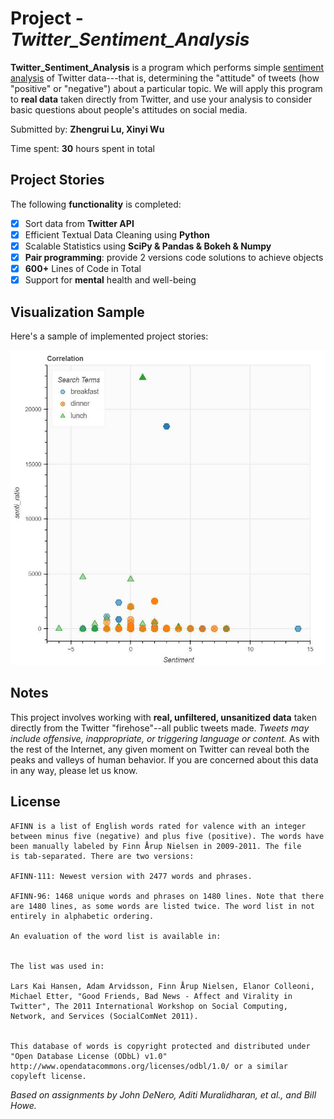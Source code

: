 # Project - *Twitter_Sentiment_Analysis* 

**Twitter_Sentiment_Analysis** is a program which performs simple [sentiment analysis](https://en.wikipedia.org/wiki/Sentiment_analysis) of Twitter data---that is, determining the "attitude" of tweets (how "positive" or "negative") about a particular topic. We will apply this program to **real data** taken directly from Twitter, and use your analysis to consider basic questions about people's attitudes on social media.

Submitted by: **Zhengrui Lu, Xinyi Wu**

Time spent: **30** hours spent in total

## Project Stories

The following **functionality** is completed:

* [X] Sort data from **Twitter API**
* [X] Efficient Textual Data Cleaning using **Python**
* [X] Scalable Statistics using **SciPy & Pandas & Bokeh & Numpy**
* [X] **Pair programming**: provide 2 versions code solutions to achieve objects
* [X] **600+** Lines of Code in Total
* [X] Support for **mental** health and well-being

## Visualization Sample

Here's a sample of implemented project stories:

<img src='visualization _sample_bokeh_plot_meals.jpg' title='Visualization Sample' width='' alt='Visualization Sample' />

## Notes

This project involves working with **real, unfiltered, unsanitized data** taken directly from the Twitter "firehose"--all public tweets made. _Tweets may include offensive, inappropriate, or triggering language or content._  As with the rest of the Internet, any given moment on Twitter can reveal both the peaks and valleys of human behavior. If you are concerned about this data in any way, please let us know.

## License
    
    AFINN is a list of English words rated for valence with an integer
    between minus five (negative) and plus five (positive). The words have
    been manually labeled by Finn Årup Nielsen in 2009-2011. The file
    is tab-separated. There are two versions:

    AFINN-111: Newest version with 2477 words and phrases.

    AFINN-96: 1468 unique words and phrases on 1480 lines. Note that there
    are 1480 lines, as some words are listed twice. The word list in not
    entirely in alphabetic ordering.  

    An evaluation of the word list is available in:


    The list was used in: 

    Lars Kai Hansen, Adam Arvidsson, Finn Årup Nielsen, Elanor Colleoni,
    Michael Etter, "Good Friends, Bad News - Affect and Virality in
    Twitter", The 2011 International Workshop on Social Computing,
    Network, and Services (SocialComNet 2011).


    This database of words is copyright protected and distributed under
    "Open Database License (ODbL) v1.0"
    http://www.opendatacommons.org/licenses/odbl/1.0/ or a similar
    copyleft license.

_Based on assignments by John DeNero, Aditi Muralidharan, et al., and Bill Howe._


